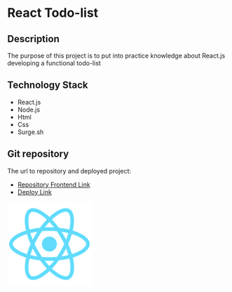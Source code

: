 # React Todo-list

## Description
The purpose of this project is to put into practice knowledge about React.js developing a functional todo-list

## Technology Stack
- React.js
- Node.js
- Html
- Css
- Surge.sh

## Git repository
The url to repository and deployed project:

- [Repository Frontend Link](https://github.com/elenapiaggio/todo-list-react)
- [Deploy Link](http://helen-todo-list-app.surge.sh/)


![Texto alternativo](/public/logo192.png)
